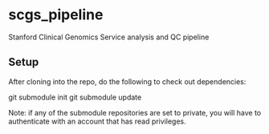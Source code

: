 scgs_pipeline
=============

Stanford Clinical Genomics Service analysis and QC pipeline

Setup
-----
After cloning into the repo, do the following to check out dependencies:

  git submodule init
  git submodule update

Note: if any of the submodule repositories are set to private, you will have to authenticate with an account that has read privileges.

